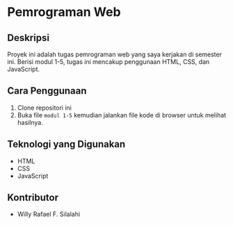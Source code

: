 # Pemrograman Web

## Deskripsi
Proyek ini adalah tugas pemrograman web yang saya kerjakan di semester ini. Berisi modul 1-5, tugas ini mencakup penggunaan HTML, CSS, dan JavaScript.

## Cara Penggunaan
1. Clone repositori ini
2. Buka file `modul 1-5` kemudian jalankan file kode di browser untuk melihat hasilnya.

## Teknologi yang Digunakan
- HTML
- CSS
- JavaScript

## Kontributor
- Willy Rafael F. Silalahi